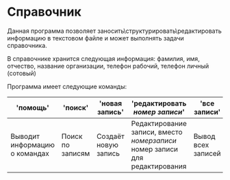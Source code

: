 # Справочник
Данная программа позволяет заносить\структурировать\редактировать информацию в текстовом файле и может выполнять задачи справочника.

В справочнике хранится следующая информация: фамилия, имя, отчество, название организации, телефон рабочий, телефон личный (сотовый)

Программа имеет следующие команды:

|           'помощь'              |       'поиск'      |     'новая запись'     | 'редактировать *номер записи*'                                               | 'все записи'     |
|---------------------------------|--------------------|------------------------|------------------------------------------------------------------------------|------------------|
|  Выводит информацию о командах  | Поиск по записям   | Создаёт новую запись   | Редактирование записи, вместо $номер записи$ номер записи для редактирования |Вывод всех записей|


